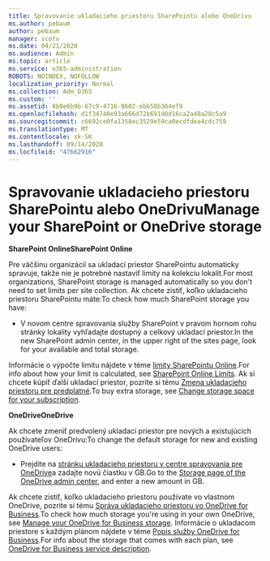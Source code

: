 ```yaml
---
title: Spravovanie ukladacieho priestoru SharePointu alebo OneDrivu
ms.author: pebaum
author: pebaum
manager: scotv
ms.date: 04/21/2020
ms.audience: Admin
ms.topic: article
ms.service: o365-administration
ROBOTS: NOINDEX, NOFOLLOW
localization_priority: Normal
ms.collection: Adm_O365
ms.custom: ''
ms.assetid: 8b0e6b9b-67c9-4716-8602-ebb58b364ef9
ms.openlocfilehash: d1f34740e93a666d72b691d0d16ca2a40a28c5a9
ms.sourcegitcommit: c6692ce0fa1358ec3529e59ca0ecdfdea4cdc759
ms.translationtype: MT
ms.contentlocale: sk-SK
ms.lasthandoff: 09/14/2020
ms.locfileid: "47662916"
---
```

# <a name="manage-your-sharepoint-or-onedrive-storage"></a><span data-ttu-id="03d1f-102">Spravovanie ukladacieho priestoru SharePointu alebo OneDrivu</span><span class="sxs-lookup"><span data-stu-id="03d1f-102">Manage your SharePoint or OneDrive storage</span></span>

 <span data-ttu-id="03d1f-103">**SharePoint Online**</span><span class="sxs-lookup"><span data-stu-id="03d1f-103">**SharePoint Online**</span></span>
  
<span data-ttu-id="03d1f-104">Pre väčšinu organizácií sa ukladací priestor SharePointu automaticky spravuje, takže nie je potrebné nastaviť limity na kolekciu lokalít.</span><span class="sxs-lookup"><span data-stu-id="03d1f-104">For most organizations, SharePoint storage is managed automatically so you don't need to set limits per site collection.</span></span> <span data-ttu-id="03d1f-105">Ak chcete zistiť, koľko ukladacieho priestoru SharePointu máte:</span><span class="sxs-lookup"><span data-stu-id="03d1f-105">To check how much SharePoint storage you have:</span></span>
  
- <span data-ttu-id="03d1f-106">V novom centre spravovania služby SharePoint v pravom hornom rohu stránky lokality vyhľadajte dostupný a celkový ukladací priestor.</span><span class="sxs-lookup"><span data-stu-id="03d1f-106">In the new SharePoint admin center, in the upper right of the sites page, look for your available and total storage.</span></span>
    
<span data-ttu-id="03d1f-107">Informácie o výpočte limitu nájdete v téme [limity SharePointu Online](https://go.microsoft.com/fwlink/p/?LinkID=856113).</span><span class="sxs-lookup"><span data-stu-id="03d1f-107">For info about how your limit is calculated, see [SharePoint Online Limits](https://go.microsoft.com/fwlink/p/?LinkID=856113).</span></span> <span data-ttu-id="03d1f-108">Ak si chcete kúpiť ďalší ukladací priestor, pozrite si tému [Zmena ukladacieho priestoru pre predplatné](https://go.microsoft.com/fwlink/?linkid=866428).</span><span class="sxs-lookup"><span data-stu-id="03d1f-108">To buy extra storage, see [Change storage space for your subscription](https://go.microsoft.com/fwlink/?linkid=866428).</span></span>
  
 <span data-ttu-id="03d1f-109">**OneDrive**</span><span class="sxs-lookup"><span data-stu-id="03d1f-109">**OneDrive**</span></span>
  
<span data-ttu-id="03d1f-110">Ak chcete zmeniť predvolený ukladací priestor pre nových a existujúcich používateľov OneDrivu:</span><span class="sxs-lookup"><span data-stu-id="03d1f-110">To change the default storage for new and existing OneDrive users:</span></span>
  
- <span data-ttu-id="03d1f-111">Prejdite na [stránku ukladacieho priestoru v centre spravovania pre OneDrive](https://admin.onedrive.com/?v=StorageSettings)a zadajte novú čiastku v GB.</span><span class="sxs-lookup"><span data-stu-id="03d1f-111">Go to the [Storage page of the OneDrive admin center](https://admin.onedrive.com/?v=StorageSettings), and enter a new amount in GB.</span></span>
    
<span data-ttu-id="03d1f-112">Ak chcete zistiť, koľko ukladacieho priestoru používate vo vlastnom OneDrive, pozrite si tému [Správa ukladacieho priestoru vo OneDrive for Business](https://go.microsoft.com/fwlink/?linkid=866429).</span><span class="sxs-lookup"><span data-stu-id="03d1f-112">To check how much storage you're using in your own OneDrive, see [Manage your OneDrive for Business storage](https://go.microsoft.com/fwlink/?linkid=866429).</span></span> <span data-ttu-id="03d1f-113">Informácie o ukladacom priestore s každým plánom nájdete v téme [Popis služby OneDrive for Business](https://go.microsoft.com/fwlink/p/?LinkID=826071).</span><span class="sxs-lookup"><span data-stu-id="03d1f-113">For info about the storage that comes with each plan, see [OneDrive for Business service description](https://go.microsoft.com/fwlink/p/?LinkID=826071).</span></span>
  

